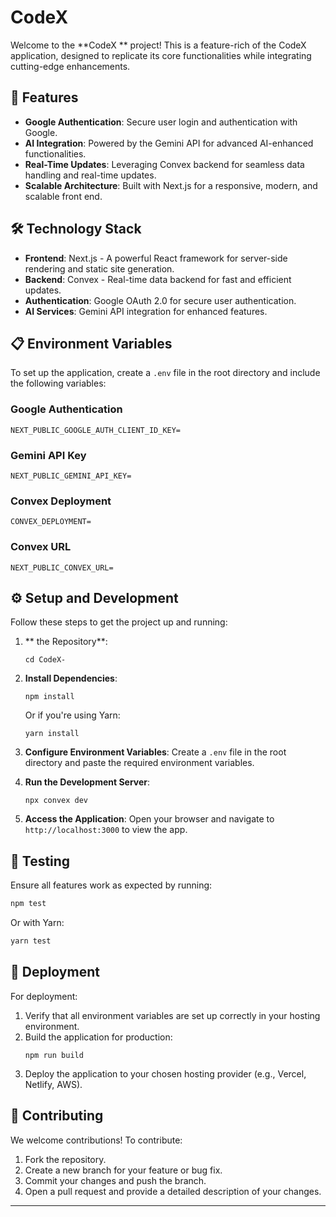 # CodeX 

Welcome to the **CodeX ** project! This is a feature-rich  of the CodeX application, designed to replicate its core functionalities while integrating cutting-edge enhancements.

## 🚀 Features

- **Google Authentication**: Secure user login and authentication with Google.
- **AI Integration**: Powered by the Gemini API for advanced AI-enhanced functionalities.
- **Real-Time Updates**: Leveraging Convex backend for seamless data handling and real-time updates.
- **Scalable Architecture**: Built with Next.js for a responsive, modern, and scalable front end.

## 🛠️ Technology Stack

- **Frontend**: Next.js - A powerful React framework for server-side rendering and static site generation.
- **Backend**: Convex - Real-time data backend for fast and efficient updates.
- **Authentication**: Google OAuth 2.0 for secure user authentication.
- **AI Services**: Gemini API integration for enhanced features.

## 📋 Environment Variables

To set up the application, create a `.env` file in the root directory and include the following variables:

### Google Authentication

```
NEXT_PUBLIC_GOOGLE_AUTH_CLIENT_ID_KEY=
```

### Gemini API Key

```
NEXT_PUBLIC_GEMINI_API_KEY=
```

### Convex Deployment

```
CONVEX_DEPLOYMENT=

```

### Convex URL

```
NEXT_PUBLIC_CONVEX_URL=
```

## ⚙️ Setup and Development

Follow these steps to get the project up and running:

1. ** the Repository**:

   ```
   cd CodeX-
   ```

2. **Install Dependencies**:

   ```
   npm install
   ```

   Or if you're using Yarn:

   ```
   yarn install
   ```

3. **Configure Environment Variables**:
   Create a `.env` file in the root directory and paste the required environment variables.

4. **Run the Development Server**:

   ```
   npx convex dev
   ```

5. **Access the Application**:
   Open your browser and navigate to `http://localhost:3000` to view the app.

## 🧪 Testing

Ensure all features work as expected by running:

```bash
npm test
```

Or with Yarn:

```bash
yarn test
```

## 🚀 Deployment

For deployment:

1. Verify that all environment variables are set up correctly in your hosting environment.
2. Build the application for production:
   ```
   npm run build
   ```
3. Deploy the application to your chosen hosting provider (e.g., Vercel, Netlify, AWS).

## 👥 Contributing

We welcome contributions! To contribute:

1. Fork the repository.
2. Create a new branch for your feature or bug fix.
3. Commit your changes and push the branch.
4. Open a pull request and provide a detailed description of your changes.

---


